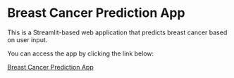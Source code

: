 # Breast Cancer Prediction App

This is a Streamlit-based web application that predicts breast cancer based on user input.

You can access the app by clicking the link below:

[Breast Cancer Prediction App](https://ironsoldier353-hack-this-fall-24-breast-cancerapp-brefl2.streamlit.app/)

